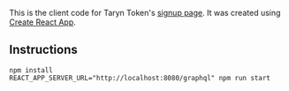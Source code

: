 This is the client code for Taryn Token's [signup page](http://taryn.trusttoken.com/). It was created using [Create React App](https://github.com/facebookincubator/create-react-app).

## Instructions
```
npm install
REACT_APP_SERVER_URL="http://localhost:8080/graphql" npm run start
```
